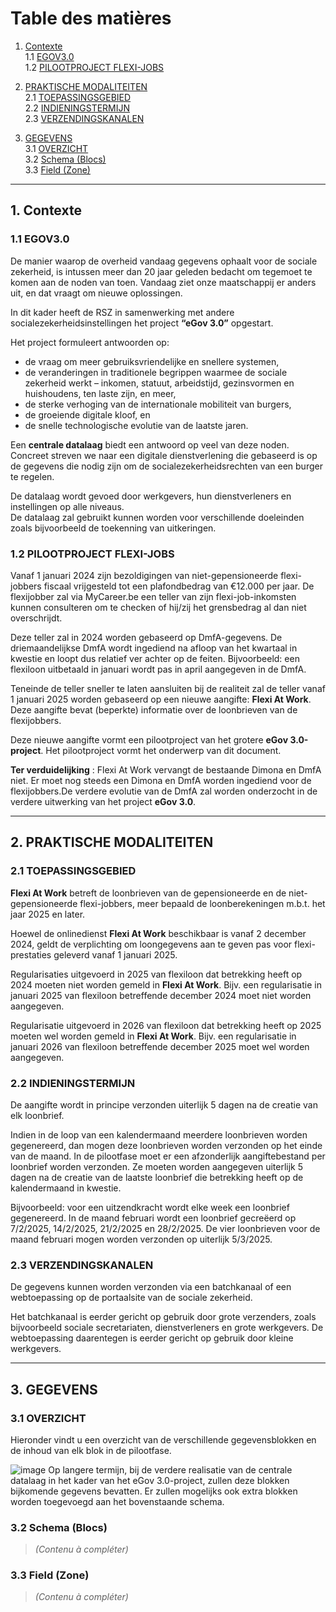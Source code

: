 
# Table des matières

1. [Contexte](#1-contexte)  
   1.1 [EGOV3.0](#11-egov30)  
   1.2 [PILOOTPROJECT FLEXI-JOBS](#12-pilootproject-flexi-jobs)  

2. [PRAKTISCHE MODALITEITEN](#2-praktische-modaliteiten)  
   2.1 [TOEPASSINGSGEBIED](#21-toepassingsgebied)  
   2.2 [INDIENINGSTERMIJN](#22-indieningstermijn)  
   2.3 [VERZENDINGSKANALEN](#23-verzendingskanalen)  

3. [GEGEVENS](#3-gegevens)  
   3.1 [OVERZICHT](#31-overzicht)  
   3.2 [Schema (Blocs)](#32-schema-blocs)  
   3.3 [Field (Zone)](#33-field-zone)  

---

## 1. Contexte

### 1.1 EGOV3.0

De manier waarop de overheid vandaag gegevens ophaalt voor de sociale zekerheid, is intussen meer dan 20 jaar geleden bedacht om tegemoet te komen aan de noden van toen. Vandaag ziet onze maatschappij er anders uit, en dat vraagt om nieuwe oplossingen.

In dit kader heeft de RSZ in samenwerking met andere socialezekerheidsinstellingen het project **“eGov 3.0”** opgestart.

Het project formuleert antwoorden op:

- de vraag om meer gebruiksvriendelijke en snellere systemen,  
- de veranderingen in traditionele begrippen waarmee de sociale zekerheid werkt – inkomen, statuut, arbeidstijd, gezinsvormen en huishoudens, ten laste zijn, en meer,  
- de sterke verhoging van de internationale mobiliteit van burgers,  
- de groeiende digitale kloof, en  
- de snelle technologische evolutie van de laatste jaren.

Een **centrale datalaag** biedt een antwoord op veel van deze noden.  
Concreet streven we naar een digitale dienstverlening die gebaseerd is op de gegevens die nodig zijn om de socialezekerheidsrechten van een burger te regelen.

De datalaag wordt gevoed door werkgevers, hun dienstverleners en instellingen op alle niveaus.  
De datalaag zal gebruikt kunnen worden voor verschillende doeleinden zoals bijvoorbeeld de toekenning van uitkeringen.


### 1.2 PILOOTPROJECT FLEXI-JOBS

Vanaf 1 januari 2024 zijn bezoldigingen van niet-gepensioneerde flexi-jobbers fiscaal vrijgesteld tot een plafondbedrag van €12.000 per jaar. De flexijobber zal via MyCareer.be een teller van zijn flexi-job-inkomsten kunnen consulteren om te checken of hij/zij het grensbedrag al dan niet overschrijdt.

Deze teller zal in 2024 worden gebaseerd op DmfA-gegevens. De driemaandelijkse DmfA wordt ingediend na afloop van het kwartaal in kwestie en loopt dus relatief ver achter op de feiten. Bijvoorbeeld: een flexiloon uitbetaald in januari wordt pas in april aangegeven in de DmfA.

Teneinde de teller sneller te laten aansluiten bij de realiteit zal de teller vanaf 1 januari 2025 worden gebaseerd op een nieuwe aangifte: **Flexi At Work**. Deze aangifte bevat (beperkte) informatie over de loonbrieven van de flexijobbers.

Deze nieuwe aangifte vormt een pilootproject van het grotere **eGov 3.0-project**. Het pilootproject vormt het onderwerp van dit document.

**Ter verduidelijking** : Flexi At Work vervangt de bestaande Dimona en DmfA niet. Er moet nog steeds een Dimona en DmfA worden ingediend voor de flexijobbers.De verdere evolutie van de DmfA zal worden onderzocht in de verdere uitwerking van het project **eGov 3.0**.


---

## 2. PRAKTISCHE MODALITEITEN

### 2.1 TOEPASSINGSGEBIED

**Flexi At Work** betreft de loonbrieven van de gepensioneerde en de niet-gepensioneerde flexi-jobbers, meer bepaald de loonberekeningen m.b.t. het jaar 2025 en later.

Hoewel de onlinedienst **Flexi At Work** beschikbaar is vanaf 2 december 2024, geldt de verplichting om loongegevens aan te geven pas voor flexi-prestaties geleverd vanaf 1 januari 2025.

Regularisaties uitgevoerd in 2025 van flexiloon dat betrekking heeft op 2024 moeten niet worden gemeld in **Flexi At Work**. Bijv. een regularisatie in januari 2025 van flexiloon betreffende december 2024 moet niet worden aangegeven.

Regularisatie uitgevoerd in 2026 van flexiloon dat betrekking heeft op 2025 moeten wel worden gemeld in **Flexi At Work**. Bijv. een regularisatie in januari 2026 van flexiloon betreffende december 2025 moet wel worden aangegeven.


### 2.2 INDIENINGSTERMIJN

De aangifte wordt in principe verzonden uiterlijk 5 dagen na de creatie van elk loonbrief.

Indien in de loop van een kalendermaand meerdere loonbrieven worden gegenereerd, dan mogen deze loonbrieven worden verzonden op het einde van de maand. In de pilootfase moet er een afzonderlijk aangiftebestand per loonbrief worden verzonden. Ze moeten worden aangegeven uiterlijk 5 dagen na de creatie van de laatste loonbrief die betrekking heeft op de kalendermaand in kwestie.

Bijvoorbeeld: voor een uitzendkracht wordt elke week een loonbrief gegenereerd. In de maand februari wordt een loonbrief gecreëerd op 7/2/2025, 14/2/2025, 21/2/2025 en 28/2/2025. De vier loonbrieven voor de maand februari mogen worden verzonden op uiterlijk 5/3/2025.



### 2.3 VERZENDINGSKANALEN

De gegevens kunnen worden verzonden via een batchkanaal of een webtoepassing op de portaalsite van de sociale zekerheid.

Het batchkanaal is eerder gericht op gebruik door grote verzenders, zoals bijvoorbeeld sociale secretariaten, dienstverleners en grote werkgevers. De webtoepassing daarentegen is eerder gericht op gebruik door kleine werkgevers.


---

## 3. GEGEVENS

### 3.1 OVERZICHT
Hieronder vindt u een overzicht van de verschillende gegevensblokken en de inhoud van elk blok in de pilootfase.

![image](https://github.com/user-attachments/assets/d4904400-792e-46e7-b600-2d9eb2d843bc)
Op langere termijn, bij de verdere realisatie van de centrale datalaag in het kader van het eGov 3.0-project, zullen deze blokken bijkomende gegevens bevatten. Er zullen mogelijks ook extra blokken worden toegevoegd aan het bovenstaande schema.

### 3.2 Schema (Blocs)

> *(Contenu à compléter)*

### 3.3 Field (Zone)

> *(Contenu à compléter)*
